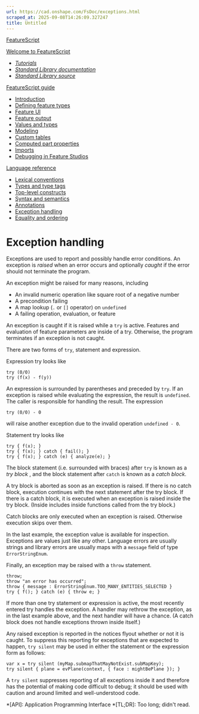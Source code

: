 ```yaml
---
url: https://cad.onshape.com/FsDoc/exceptions.html
scraped_at: 2025-09-08T14:26:09.327247
title: Untitled
---
```


[FeatureScript](index.html)

[Welcome to FeatureScript](index.html)

  * [_Tutorials_](tutorials/create-a-slot-feature.html)
  * [ _Standard Library documentation_](library.html)
  * [ _Standard Library source_](/documents/12312312345abcabcabcdeff)

[FeatureScript guide](intro.html)

  * [Introduction](intro.html)
  * [Defining feature types](feature-types.html)
  * [Feature UI](uispec.html)
  * [Feature output](output.html)
  * [Values and types](variables.html)
  * [Modeling](modeling.html)
  * [Custom tables](tables.html)
  * [Computed part properties](computed-part-properties.html)
  * [Imports](imports.html)
  * [Debugging in Feature Studios](debugging-in-feature-studios.html)

[Language reference](tokens.html)

  * [Lexical conventions](tokens.html)
  * [Types and type tags](type-tags.html)
  * [Top-level constructs](top-level.html)
  * [Syntax and semantics](syntax.html)
  * [Annotations](annotations.html)
  * [Exception handling](exceptions.html)
  * [Equality and ordering](relational.html)

# Exception handling

Exceptions are used to report and possibly handle error conditions. An
exception is _raised_ when an error occurs and optionally _caught_ if the
error should not terminate the program.

An exception might be raised for many reasons, including

  * An invalid numeric operation like square root of a negative number
  * A precondition failing
  * A map lookup (`.` or `[]` operator) on `undefined`
  * A failing operation, evaluation, or feature

An exception is caught if it is raised while a `try` is active. Features and
evaluation of feature parameters are inside of a try. Otherwise, the program
terminates if an exception is not caught.

There are two forms of `try`, statement and expression.

Expression try looks like

    
    
    try (0/0)
    try (f(x) - f(y))
    

An expression is surrounded by parentheses and preceded by `try`. If an
exception is raised while evaluating the expression, the result is
`undefined`. The caller is responsible for handling the result. The expression

    
    
    try (0/0) - 0
    

will raise another exception due to the invalid operation `undefined - 0`.

Statement try looks like

    
    
    try { f(x); }
    try { f(x); } catch { fail(); }
    try { f(x); } catch (e) { analyze(e); }
    

The block statement (i.e. surrounded with braces) after `try` is known as a
_try block_ , and the block statement after `catch` is known as a _catch
block_.

A try block is aborted as soon as an exception is raised. If there is no catch
block, execution continues with the next statement after the try block. If
there is a catch block, it is executed when an exception is raised inside the
try block. (Inside includes inside functions called from the try block.)

Catch blocks are only executed when an exception is raised. Otherwise
execution skips over them.

In the last example, the exception value is available for inspection.
Exceptions are values just like any other. Language errors are usually strings
and library errors are usually maps with a `message` field of type
`ErrorStringEnum`.

Finally, an exception may be raised with a `throw` statement.

    
    
    throw;
    throw "an error has occurred";
    throw { message : ErrorStringEnum.TOO_MANY_ENTITIES_SELECTED }
    try { f(); } catch (e) { throw e; }
    

If more than one try statement or expression is active, the most recently
entered try handles the exception. A handler may rethrow the exception, as in
the last example above, and the next handler will have a chance. (A catch
block does not handle exceptions thrown inside itself.)

Any raised exception is reported in the notices flyout whether or not it is
caught. To suppress this reporting for exceptions that are expected to happen,
`try silent` may be used in either the statement or the expression form as
follows:

    
    
    var x = try silent (myMap.submapThatMayNotExist.subMapKey);
    try silent { plane = evPlane(context, { face : mightBePlane }); }
    

A `try silent` suppresses reporting of all exceptions inside it and therefore
has the potential of making code difficult to debug; it should be used with
caution and around limited and well-understood code.

  *[API]: Application Programming Interface
  *[TL;DR]: Too long; didn't read.

